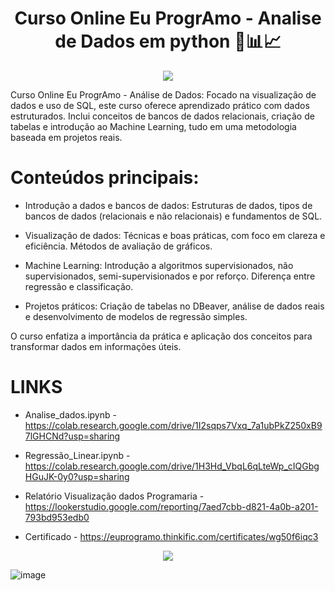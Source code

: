 
 <span align="center">

   # Curso Online Eu ProgrAmo - Analise de Dados em python 🔎📊📈

</span>



<div align="center">
<img src="https://github.com/user-attachments/assets/6265fc7e-b5b8-4483-b5dd-56a9c4fee282" />
</div>

<p align="center">


  
</p>


 Curso Online Eu ProgrAmo - Análise de Dados: Focado na visualização de dados e uso de SQL, este curso oferece aprendizado prático com dados estruturados. Inclui conceitos de bancos de dados relacionais, criação de tabelas e introdução ao Machine Learning, tudo em uma metodologia baseada em projetos reais.


 # Conteúdos principais:

- Introdução a dados e bancos de dados: Estruturas de dados, tipos de bancos de dados (relacionais e não relacionais) e fundamentos de SQL.
  
- Visualização de dados: Técnicas e boas práticas, com foco em clareza e eficiência. Métodos de avaliação de gráficos.
  
- Machine Learning: Introdução a algoritmos supervisionados, não supervisionados, semi-supervisionados e por reforço. Diferença entre regressão e classificação.
  
- Projetos práticos: Criação de tabelas no DBeaver, análise de dados reais e desenvolvimento de modelos de regressão simples.
  
O curso enfatiza a importância da prática e aplicação dos conceitos para transformar dados em informações úteis.



# LINKS 
- Analise_dados.ipynb - https://colab.research.google.com/drive/1I2sqps7Vxq_7a1ubPkZ250xB97lGHCNd?usp=sharing
  
- Regressão_Linear.ipynb - https://colab.research.google.com/drive/1H3Hd_VbqL6qLteWp_cIQGbgHGuJK-0y0?usp=sharing

- Relatório Visualização dados Programaria - https://lookerstudio.google.com/reporting/7aed7cbb-d821-4a0b-a201-793bd953edb0

- Certificado - https://euprogramo.thinkific.com/certificates/wg50f6iqc3


<div align="center">
<img src="https://github.com/user-attachments/assets/96609eb1-e3b8-4e46-8a2b-acfbd50f646" />
</div>

![image](https://github.com/user-attachments/assets/96609eb1-e3b8-4e46-8a2b-acfbd50f6468)
